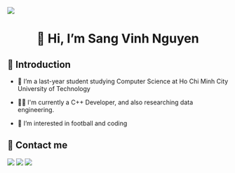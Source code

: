 ![](https://komarev.com/ghpvc/?username=sangnguyencs20&color=blue)
<h1 align="center">
  👋 Hi, I’m Sang Vinh Nguyen
</h1>


<h2> 📝 Introduction</h2>
  
- 🌱 I’m a last-year student studying Computer Science at Ho Chi Minh City University of Technology

- 👨‍💻 I'm currently a C++ Developer, and also researching data engineering.
  
- 👀 I’m interested in football and coding

<!---
sangnguyencs20/sangnguyencs20 is a ✨ special ✨ repository because its `README.md` (this file) appears on your GitHub profile.
You can click the Preview link to take a look at your changes.
--->

<h2>📱 Contact me</h2>

[<img src="https://img.shields.io/badge/Facebook-1877F2?style=for-the-badge&logo=facebook&logoColor=white">](https://facebook.com/vnhsngxxx)
[<img src="https://img.shields.io/badge/GitHub-100000?style=for-the-badge&logo=github&logoColor=white">](https://github.com/sangnguyencs20)
[<img src="https://img.shields.io/badge/LinkedIn-0077B5?style=for-the-badge&logo=linkedin&logoColor=white">](https://www.linkedin.com/in/sang-nguy%E1%BB%85n-752a2a209/)



<!-- <h3>Frontend: </h3>

<h2>💻 Technology</h2>
  
  ![](https://img.shields.io/badge/CSS3-1572B6?style=for-the-badge&logo=css3&logoColor=white)
  ![](https://img.shields.io/badge/HTML5-E34F26?style=for-the-badge&logo=html5&logoColor=white)
  ![](https://img.shields.io/badge/JavaScript-323330?style=for-the-badge&logo=javascript&logoColor=F7DF1E)
  ![](https://img.shields.io/badge/Bootstrap-563D7C?style=for-the-badge&logo=bootstrap&logoColor=white)
  ![](https://img.shields.io/badge/React_Native-20232A?style=for-the-badge&logo=react&logoColor=61DAFB)
  ![](https://img.shields.io/badge/React-20232A?style=for-the-badge&logo=react&logoColor=61DAFB)
  

  



<h3> Backend: </h3>

![](https://img.shields.io/badge/PHP-777BB4?style=for-the-badge&logo=php&logoColor=white)
![](https://img.shields.io/badge/Python-FFD43B?style=for-the-badge&logo=python&logoColor=blue)
![](https://img.shields.io/badge/C%2B%2B-00599C?style=for-the-badge&logo=c%2B%2B&logoColor=white)
![](https://img.shields.io/badge/Node.js-339933?style=for-the-badge&logo=nodedotjs&logoColor=white)
![](https://img.shields.io/badge/Express.js-000000?style=for-the-badge&logo=express&logoColor=white)
![](https://img.shields.io/badge/MongoDB-4EA94B?style=for-the-badge&logo=mongodb&logoColor=white)
![](https://img.shields.io/badge/MySQL-005C84?style=for-the-badge&logo=mysql&logoColor=white)



<h3> Management and Other Tools: </h3>

![](https://img.shields.io/badge/Trello-0052CC?style=for-the-badge&logo=trello&logoColor=white)
![](https://img.shields.io/badge/Jira-0052CC?style=for-the-badge&logo=Jira&logoColor=white)
![](https://img.shields.io/badge/LaTeX-47A141?style=for-the-badge&logo=LaTeX&logoColor=white)
![](https://img.shields.io/badge/Figma-F24E1E?style=for-the-badge&logo=figma&logoColor=white) 

![My Repository's Stats](https://github-readme-stats.vercel.app/api?username=sangnguyencs20&show_icons=true)
![](https://github-readme-streak-stats.herokuapp.com/?user=sangnguyencs20&theme=blue-green)

-->




